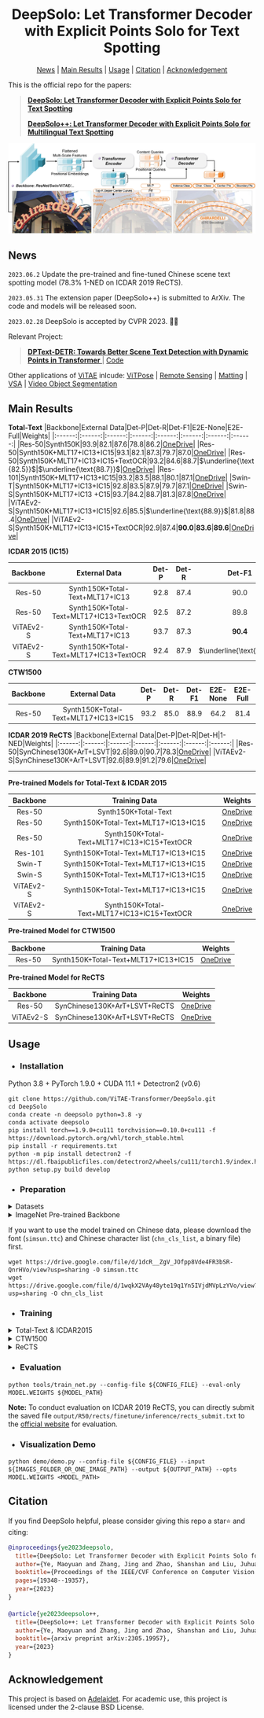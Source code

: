 <h1 align="center">DeepSolo: Let Transformer Decoder with Explicit Points Solo for Text Spotting</h1> 

<p align="center">
  <a href="#News">News</a> |
  <a href="#Main Results">Main Results</a> |
  <a href="#Usage">Usage</a> |
  <a href="#Citation">Citation</a> |
  <a href="#Acknowledgement">Acknowledgement</a>
</p >
This is the official repo for the papers:

> [**DeepSolo: Let Transformer Decoder with Explicit Points Solo for Text Spotting**](https://arxiv.org/abs/2211.10772)
> 
> [**DeepSolo++: Let Transformer Decoder with Explicit Points Solo for Multilingual Text Spotting**](https://arxiv.org/abs/2305.19957)

<img src="./figs/DeepSolo.jpg" alt="image" style="zoom:50%;" />

## News

`2023.06.2` Update the pre-trained and fine-tuned Chinese scene text spotting model (78.3% 1-NED on ICDAR 2019 ReCTS). 

`2023.05.31` The extension paper (DeepSolo++) is submitted to ArXiv. The code and models will be released soon.

`2023.02.28` DeepSolo is accepted by CVPR 2023. :tada::tada:

Relevant Project: 
> [**DPText-DETR: Towards Better Scene Text Detection with Dynamic Points in Transformer** ](https://arxiv.org/abs/2207.04491) | [Code](https://github.com/ymy-k/DPText-DETR)

Other applications of [ViTAE](https://github.com/ViTAE-Transformer/ViTAE-Transformer) inlcude: [ViTPose](https://github.com/ViTAE-Transformer/ViTPose) | [Remote Sensing](https://github.com/ViTAE-Transformer/ViTAE-Transformer-Remote-Sensing) | [Matting](https://github.com/ViTAE-Transformer/ViTAE-Transformer-Matting) | [VSA](https://github.com/ViTAE-Transformer/ViTAE-VSA) | [Video Object Segmentation](https://github.com/ViTAE-Transformer/VOS-LLB)


## Main Results

**Total-Text**
|Backbone|External Data|Det-P|Det-R|Det-F1|E2E-None|E2E-Full|Weights|
|:------:|:------:|:------:|:------:|:------:|:------:|:------:|:------:|
|Res-50|Synth150K|93.9|82.1|87.6|78.8|86.2|[OneDrive](https://1drv.ms/u/s!AimBgYV7JjTlgcd3oqq103k359L2PQ?e=tkxgol)|
|Res-50|Synth150K+MLT17+IC13+IC15|93.1|82.1|87.3|79.7|87.0|[OneDrive](https://1drv.ms/u/s!AimBgYV7JjTlgcd2FhvW7pjuKs4iLQ?e=TqYdjG)|
|Res-50|Synth150K+MLT17+IC13+IC15+TextOCR|93.2|84.6|88.7|$\underline{\text{82.5}}$|$\underline{\text{88.7}}$|[OneDrive](https://1drv.ms/u/s!AimBgYV7JjTlgcd138p8HaXViFk-tw?e=r15pMR)|
|Res-101|Synth150K+MLT17+IC13+IC15|93.2|83.5|88.1|80.1|87.1|[OneDrive](https://1drv.ms/u/s!AimBgYV7JjTlgcd0wgXgTNJg3lD4qQ?e=wuOPfN)|
|Swin-T|Synth150K+MLT17+IC13+IC15|92.8|83.5|87.9|79.7|87.1|[OneDrive](https://1drv.ms/u/s!AimBgYV7JjTlgcd5mc12FlChwGCUig?e=Xjdtis)|
|Swin-S|Synth150K+MLT17+IC13 +C15|93.7|84.2|88.7|81.3|87.8|[OneDrive](https://1drv.ms/u/s!AimBgYV7JjTlgcd4Rn_bg8cOn-LwEg?e=dVqz7z)|
|ViTAEv2-S|Synth150K+MLT17+IC13+IC15|92.6|85.5|$\underline{\text{88.9}}$|81.8|88.4|[OneDrive](https://1drv.ms/u/s!AimBgYV7JjTlgcd8dztVae7RRLn6Ow?e=2GLRAs)|
|ViTAEv2-S|Synth150K+MLT17+IC13+IC15+TextOCR|92.9|87.4|**90.0**|**83.6**|**89.6**|[OneDrive](https://1drv.ms/u/s!AimBgYV7JjTlgcd6XGlbZ-I7WvGslQ?e=rrkXLx)|

**ICDAR 2015 (IC15)**

|Backbone|External Data|Det-P|Det-R|Det-F1|E2E-S|E2E-W|E2E-G|Weights|
|:------:|:------:|:------:|:------:|:------:|:------:|:------:|:------:|:------:|
|Res-50|Synth150K+Total-Text+MLT17+IC13|92.8|87.4|90.0|86.8|81.9|76.9|[OneDrive](https://1drv.ms/u/s!AimBgYV7JjTlgcdp6_LjerVYzoYORw?e=0ZuXgR)|
|Res-50|Synth150K+Total-Text+MLT17+IC13+TextOCR|92.5|87.2|89.8|$\underline{\text{88.0}}$|$\underline{\text{83.5}}$|$\underline{\text{79.1}}$|[OneDrive](https://1drv.ms/u/s!AimBgYV7JjTlgcdonZXu6_JtW2QMuA?e=8BTzmi)|
|ViTAEv2-S|Synth150K+Total-Text+MLT17+IC13|93.7|87.3|**90.4**|87.5|82.8|77.7|[OneDrive](https://1drv.ms/u/s!AimBgYV7JjTlgcdrUOUheq2dw6FP-A?e=PYXbiY)|
|ViTAEv2-S|Synth150K+Total-Text+MLT17+IC13+TextOCR|92.4|87.9|$\underline{\text{90.1}}$|**88.1**|**83.9**|**79.5**|[OneDrive](https://1drv.ms/u/s!AimBgYV7JjTlgcdqw1UUnbSAG4qoWA?e=Co1prY)|

**CTW1500**

|Backbone|External Data|Det-P|Det-R|Det-F1|E2E-None|E2E-Full|Weights|
|:------:|:------:|:------:|:------:|:------:|:------:|:------:|:------:|
|Res-50|Synth150K+Total-Text+MLT17+IC13+IC15|93.2|85.0|88.9|64.2|81.4|[OneDrive](https://1drv.ms/u/s!AimBgYV7JjTlgcdsiFgSz-FHgKepqQ?e=56gdHj)|

**ICDAR 2019 ReCTS**
|Backbone|External Data|Det-P|Det-R|Det-H|1-NED|Weights|
|:------:|:------:|:------:|:------:|:------:|:------:|:------:|
|Res-50|SynChinese130K+ArT+LSVT|92.6|89.0|90.7|78.3|[OneDrive](https://1drv.ms/u/s!AimBgYV7JjTlgch2WG67htEhTddRnw?e=UpnEaq)|
|ViTAEv2-S|SynChinese130K+ArT+LSVT|92.6|89.9|91.2|79.6|[OneDrive](https://1drv.ms/u/s!AimBgYV7JjTlgclUYAOof4UpAxo1qw?e=y1VT42)|

***

**Pre-trained Models for Total-Text & ICDAR 2015**

|Backbone|Training Data|Weights|
|:------:|:------:|:------:|
|Res-50|Synth150K+Total-Text|[OneDrive](https://1drv.ms/u/s!AimBgYV7JjTlgcdxUY6EC18kIvb2HA?e=GSC8Cx)|
|Res-50|Synth150K+Total-Text+MLT17+IC13+IC15|[OneDrive](https://1drv.ms/u/s!AimBgYV7JjTlgcdwrhMu_5lyV3j3gg?e=90flAQ)|
|Res-50|Synth150K+Total-Text+MLT17+IC13+IC15+TextOCR|[OneDrive](https://1drv.ms/u/s!AimBgYV7JjTlgcdu018Hx6GHAo-ZCQ?e=NkEQt6)|
|Res-101|Synth150K+Total-Text+MLT17+IC13+IC15|[OneDrive](https://1drv.ms/u/s!AimBgYV7JjTlgcdvwoL7Y1PSlNFMgw?e=APocIV)|
|Swin-T|Synth150K+Total-Text+MLT17+IC13+IC15|[OneDrive](https://1drv.ms/u/s!AimBgYV7JjTlgcdzxsGdxKgUOoiIVA?e=7BxJhq)|
|Swin-S|Synth150K+Total-Text+MLT17+IC13+IC15|[OneDrive](https://1drv.ms/u/s!AimBgYV7JjTlgcdyjP6PtQSliVdJLA?e=hHkIs4)|
|ViTAEv2-S|Synth150K+Total-Text+MLT17+IC13+IC15|[OneDrive](https://1drv.ms/u/s!AimBgYV7JjTlgcd7KPBhro8LU9fLjA?e=gcpVZ2)|
|ViTAEv2-S|Synth150K+Total-Text+MLT17+IC13+IC15+TextOCR|[OneDrive](https://1drv.ms/u/s!AimBgYV7JjTlgcd9wi432uitMgTM-w?e=fjuJbm)|

**Pre-trained Model for CTW1500**

|Backbone|Training Data|Weights|
|:------:|:------:|:------:|
|Res-50|Synth150K+Total-Text+MLT17+IC13+IC15|[OneDrive](https://1drv.ms/u/s!AimBgYV7JjTlgcdtYzwEBGvOH6CiBw?e=trgKFE)|

**Pre-trained Model for ReCTS**

|Backbone|Training Data|Weights|
|:------:|:------:|:------:|
|Res-50|SynChinese130K+ArT+LSVT+ReCTS|[OneDrive](https://1drv.ms/u/s!AimBgYV7JjTlgch1pH08bolhgKEBQQ?e=yeSwwQ)|
|ViTAEv2-S|SynChinese130K+ArT+LSVT+ReCTS|[OneDrive](https://1drv.ms/u/s!AimBgYV7JjTlgclTt8LRiZd3yh_c9Q?e=qLhBYG)|

## Usage

- ### Installation

Python 3.8 + PyTorch 1.9.0 + CUDA 11.1 + Detectron2 (v0.6)
```
git clone https://github.com/ViTAE-Transformer/DeepSolo.git
cd DeepSolo
conda create -n deepsolo python=3.8 -y
conda activate deepsolo
pip install torch==1.9.0+cu111 torchvision==0.10.0+cu111 -f https://download.pytorch.org/whl/torch_stable.html
pip install -r requirements.txt
python -m pip install detectron2 -f https://dl.fbaipublicfiles.com/detectron2/wheels/cu111/torch1.9/index.html
python setup.py build develop
```

- ### Preparation

<details>
<summary>Datasets</summary>

`[SynthText150K (CurvedSynText150K)]` [images](https://github.com/aim-uofa/AdelaiDet/tree/master/datasets) | [annotations(Part1)](https://1drv.ms/u/s!ApEsJ9RIZdBQgQTfQC578sYbkPik?e=2Yz06g) | [annotations(Part2)](https://1drv.ms/u/s!ApEsJ9RIZdBQgQJWqH404p34Wb1m?e=KImg6N)

`[MLT]` [images](https://github.com/aim-uofa/AdelaiDet/tree/master/datasets) | [annotations](https://1drv.ms/u/s!ApEsJ9RIZdBQgQBpvuvV2KBBbN64?e=HVTCab)

`[ICDAR2013]` [images](https://1drv.ms/u/s!ApEsJ9RIZdBQgQcK05sWzK3_t26T?e=5jTWAa) | [annotations](https://1drv.ms/u/s!ApEsJ9RIZdBQfbgqFCeiKOrTM0E?e=UMfIQh)

`[ICDAR2015]` [images](https://1drv.ms/u/s!ApEsJ9RIZdBQgQbupfCNqVxtYGna?e=b4TQY2) | [annotations](https://1drv.ms/u/s!ApEsJ9RIZdBQfhGW5JDiNcDxfWQ?e=PZ2JCX)

`[Total-Text]` [images](https://1drv.ms/u/s!ApEsJ9RIZdBQgQjyPyivo_FnjJ1H?e=qgSFYL) | [annotations](https://1drv.ms/u/s!ApEsJ9RIZdBQgQOShwd8O0K5Dd1f?e=GYyPAX)

`[CTW1500]` [images](https://1drv.ms/u/s!ApEsJ9RIZdBQgQlZVAH5AJld3Y9g?e=zgG71Z) | [annotations](https://1drv.ms/u/s!ApEsJ9RIZdBQfPpyzxoFV34zBg4?e=WK20AN)

`[TextOCR]` [images](https://dl.fbaipublicfiles.com/textvqa/images/train_val_images.zip) | [annotations](https://1drv.ms/u/s!ApEsJ9RIZdBQgQHY3mjH13GRLPGI?e=Dx1O99)

`[Inverse-Text]` [images](https://1drv.ms/u/s!AimBgYV7JjTlgccVhlbD4I3z5QfmsQ?e=myu7Ue) | [annotations](https://1drv.ms/u/s!ApEsJ9RIZdBQf3G4vZpf4QD5NKo?e=xR3GtY)

`[SynChinese130K]` [images](https://github.com/aim-uofa/AdelaiDet/tree/master/datasets) | [annotations](https://1drv.ms/u/s!AimBgYV7JjTlgch5W0n1Iv397i0csw?e=Gq8qww)

`[ArT]` [images](https://github.com/aim-uofa/AdelaiDet/tree/master/datasets) | [annotations](https://1drv.ms/u/s!AimBgYV7JjTlgch45d0VHNCoPC1jfQ?e=likK00)

`[LSVT]` [images](https://github.com/aim-uofa/AdelaiDet/tree/master/datasets) | [annotations](https://1drv.ms/u/s!AimBgYV7JjTlgch7yjmrCSN0TgoO4w?e=NKd5OG)

`[ReCTS]` [images](https://github.com/aim-uofa/AdelaiDet/tree/master/datasets) | [annotations](https://1drv.ms/u/s!AimBgYV7JjTlgch_xZ8otxFWfNgZSg?e=pdq28B)

`[Evaluation ground-truth]` [Link](https://1drv.ms/u/s!ApEsJ9RIZdBQem-MG1TjuRWApyA?e=fVPnmT)

*Some image files need to be renamed.* Organize them as follows (lexicon files are not listed here):

```
|- ./datasets
   |- syntext1
   |  |- train_images
   |  └  annotations
   |       |- train_37voc.json
   |       └  train_96voc.json
   |- syntext2
   |  |- train_images
   |  └  annotations
   |       |- train_37voc.json
   |       └  train_96voc.json
   |- mlt2017
   |  |- train_images
   |  |- train_37voc.json
   |  └  train_96voc.json
   |- totaltext
   |  |- train_images
   |  |- test_images
   |  |- train_37voc.json
   |  |- train_96voc.json
   |  └  test.json
   |- ic13
   |  |- train_images
   |  |- train_37voc.json
   |  └  train_96voc.json
   |- ic15
   |  |- train_images
   |  |- test_images
   |  |- train_37voc.json
   |  |- train_96voc.json
   |  └  test.json
   |- ctw1500
   |  |- train_images
   |  |- test_images
   |  |- train_96voc.json
   |  └  test.json
   |- textocr
   |  |- train_images
   |  |- train_37voc_1.json
   |  └  train_37voc_2.json
   |- inversetext
   |  |- test_images
   |  └  test.json
   |- chnsyntext
   |  |- syn_130k_images
   |  └  chn_syntext.json
   |- ArT
   |  |- rename_artimg_train
   |  └  art_train.json
   |- LSVT
   |  |- rename_lsvtimg_train
   |  └  lsvt_train.json
   |- ReCTS
   |  |- ReCTS_train_images  # 18,000 images
   |  |- ReCTS_val_images  # 2,000 images
   |  |- ReCTS_test_images  # 5,000 images
   |  |- rects_train.json
   |  |- rects_val.json
   |  └  rects_test.json
   |- evaluation
   |  |- gt_*.zip
```
</details>

<details>
<summary>ImageNet Pre-trained Backbone</summary>

If you want to pre-train DeepSolo with ResNet-101, ViTAEv2-S or SwinTransformer , you can download the converted backbone weights and put them under `pretrained_backbone` for initialization:  [Swin-T](https://1drv.ms/u/s!ApEsJ9RIZdBQgQvFeSphQrQyacmS?e=H7NtDN) | [ViTAEv2-S](https://1drv.ms/u/s!ApEsJ9RIZdBQgQqGMOhxm6SNmXu3?e=8hiqX1) | [Res101](https://1drv.ms/u/s!ApEsJ9RIZdBQgQ3594GtopQMe-lR?e=fPnWeb) | [Swin-S](https://1drv.ms/u/s!ApEsJ9RIZdBQgQzn8w4kPoPvzOtY?e=Hfa4ET). You can also refer to the python files in `pretrained_backbone` and convert the backbones by yourself.
</details>


If you want to use the model trained on Chinese data, please download the font (`simsun.ttc`) and Chinese character list (`chn_cls_list`, a binary file) first.
```
wget https://drive.google.com/file/d/1dcR__ZgV_JOfpp8Vde4FR3bSR-QnrHVo/view?usp=sharing -O simsun.ttc
wget https://drive.google.com/file/d/1wqkX2VAy48yte19q1Yn5IVjdMVpLzYVo/view?usp=sharing -O chn_cls_list
```

- ### Training
<details>
<summary>Total-Text & ICDAR2015</summary>

**1. Pre-train**

For example, pre-train DeepSolo with Synth150K+Total-Text+MLT17+IC13+IC15:

```
python tools/train_net.py --config-file configs/R_50/pretrain/150k_tt_mlt_13_15.yaml --num-gpus 4
```

**2. Fine-tune**

Fine-tune on Total-Text or ICDAR2015:

```
python tools/train_net.py --config-file configs/R_50/TotalText/finetune_150k_tt_mlt_13_15.yaml --num-gpus 4
python tools/train_net.py --config-file configs/R_50/IC15/finetune_150k_tt_mlt_13_15.yaml --num-gpus 4
```
</details>

<details>
<summary>CTW1500</summary>

**1. Pre-train**

```
python tools/train_net.py --config-file configs/R_50/CTW1500/pretrain_96voc_50maxlen.yaml --num-gpus 4
```

**2. Fine-tune**

```
python tools/train_net.py --config-file configs/R_50/CTW1500/finetune_96voc_50maxlen.yaml --num-gpus 4
```
</details>

<details>
<summary>ReCTS</summary>

**1. Pre-train**

```
python tools/train_net.py --config-file configs/R_50/ReCTS/pretrain.yaml --num-gpus 8
```

**2. Fine-tune**

```
python tools/train_net.py --config-file configs/R_50/ReCTS/finetune.yaml --num-gpus 8
```
</details>


- ### Evaluation
```
python tools/train_net.py --config-file ${CONFIG_FILE} --eval-only MODEL.WEIGHTS ${MODEL_PATH}
```
**Note:** To conduct evaluation on ICDAR 2019 ReCTS, you can directly submit the saved file `output/R50/rects/finetune/inference/rects_submit.txt` to the [official website](https://rrc.cvc.uab.es/?ch=12&com=mymethods&task=4) for evaluation.


- ### Visualization Demo
```
python demo/demo.py --config-file ${CONFIG_FILE} --input ${IMAGES_FOLDER_OR_ONE_IMAGE_PATH} --output ${OUTPUT_PATH} --opts MODEL.WEIGHTS <MODEL_PATH>
```

## Citation

If you find DeepSolo helpful, please consider giving this repo a star:star: and citing:
```bibtex
@inproceedings{ye2023deepsolo,
  title={DeepSolo: Let Transformer Decoder with Explicit Points Solo for Text Spotting},
  author={Ye, Maoyuan and Zhang, Jing and Zhao, Shanshan and Liu, Juhua and Liu, Tongliang and Du, Bo and Tao, Dacheng},
  booktitle={Proceedings of the IEEE/CVF Conference on Computer Vision and Pattern Recognition},
  pages={19348--19357},
  year={2023}
}

@article{ye2023deepsolo++,
  title={DeepSolo++: Let Transformer Decoder with Explicit Points Solo for Multilingual Text Spotting},
  author={Ye, Maoyuan and Zhang, Jing and Zhao, Shanshan and Liu, Juhua and Liu, Tongliang and Du, Bo and Tao, Dacheng},
  booktitle={arxiv preprint arXiv:2305.19957},
  year={2023}
}
```

## Acknowledgement

This project is based on [Adelaidet](https://github.com/aim-uofa/AdelaiDet). For academic use, this project is licensed under the 2-clause BSD License.